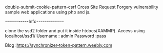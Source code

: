 double-submit-cookie-pattern-csrf
Cross Site Request Forgery vulnerability sample web applications using php and js.

------------Info--------------

clone the ssd2 folder and put it inside htdocs(XAMMP).
 Access using localhost/ssd1/ 
Username : admin
Password :pass 

Blog :https://synchronizer-token-pattern.weebly.com